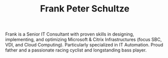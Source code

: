 ﻿---
title: Frank Peter Schultze
description: ""
image: /images/author/frank-peter-schultze.jpg
social:
- icon: fab fa-facebook
  link: https://facebook.com/#
- icon: fab fa-twitter
  link: https://twitter.com/#
- icon: fab fa-github
  link: https://github.com/#
- icon: fas fa-link
  link: http://www.out-web.net
- icon: fab fa-linkedin-in
  link: https://www.linkedin.com/in/#/
- icon: fab fa-youtube
  link: '#'
- icon: fab fa-twitch
  link: https://www.twitch.tv/#

---
Frank is a Senior IT Consultant with proven skills in designing, implementing, and optimizing Microsoft &amp; Citrix Infrastructures (focus SBC, VDI, and Cloud Computing). Particularly specialized in IT Automation. Proud father and a passionate racing cyclist and longstanding bass player.
